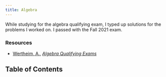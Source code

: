 ```yaml
---
title: Algebra
---
```


While studying for the algebra qualifying exam, I typed up solutions for the problems I worked on. I passed with the Fall 2021 exam.

### Resources

-   [Wertheim, A.](https://www.math.ucla.edu/~awertheim/index.html), [_Algebra Qualifying Exams_](https://www.math.ucla.edu/~awertheim/Alg%20Qual/)

## Table of Contents
